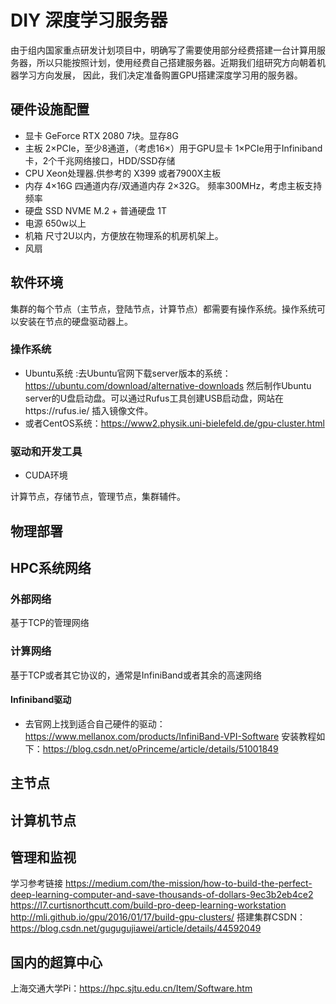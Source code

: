 
 # DIY 深度学习服务器

由于组内国家重点研发计划项目中，明确写了需要使用部分经费搭建一台计算用服务器，所以只能按照计划，使用经费自己搭建服务器。近期我们组研究方向朝着机器学习方向发展，
因此，我们决定准备购置GPU搭建深度学习用的服务器。

## 硬件设施配置
- 显卡 GeForce RTX 2080  7块。显存8G
- 主板  2×PCIe，至少8通道，（考虑16×）用于GPU显卡 1×PCIe用于Infiniband卡，2个千兆网络接口，HDD/SSD存储
- CPU Xeon处理器.供参考的 X399 或者7900X主板
- 内存  4×16G 四通道内存/双通道内存  2×32G。 频率300MHz，考虑主板支持频率
- 硬盘 SSD NVME M.2 + 普通硬盘 1T
- 电源 650w以上
- 机箱 尺寸2U以内，方便放在物理系的机房机架上。
- 风扇

## 软件环境
集群的每个节点（主节点，登陆节点，计算节点）都需要有操作系统。操作系统可以安装在节点的硬盘驱动器上。
### 操作系统
- Ubuntu系统 :去Ubuntu官网下载server版本的系统：https://ubuntu.com/download/alternative-downloads 然后制作Ubuntu server的U盘启动盘。可以通过Rufus工具创建USB启动盘，网站在https://rufus.ie/ 插入镜像文件。
- 或者CentOS系统：https://www2.physik.uni-bielefeld.de/gpu-cluster.html
### 驱动和开发工具

- CUDA环境

计算节点，存储节点，管理节点，集群辅件。
## 物理部署

## HPC系统网络
### 外部网络
基于TCP的管理网络
### 计算网络
基于TCP或者其它协议的，通常是InfiniBand或者其余的高速网络
#### Infiniband驱动
- 去官网上找到适合自己硬件的驱动：https://www.mellanox.com/products/InfiniBand-VPI-Software 安装教程如下：https://blog.csdn.net/oPrinceme/article/details/51001849

## 主节点

## 计算机节点

## 管理和监视

学习参考链接
https://medium.com/the-mission/how-to-build-the-perfect-deep-learning-computer-and-save-thousands-of-dollars-9ec3b2eb4ce2
https://l7.curtisnorthcutt.com/build-pro-deep-learning-workstation
http://mli.github.io/gpu/2016/01/17/build-gpu-clusters/
搭建集群CSDN：https://blog.csdn.net/gugugujiawei/article/details/44592049
## 国内的超算中心
上海交通大学Pi：https://hpc.sjtu.edu.cn/Item/Software.htm



